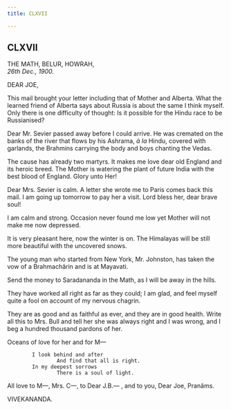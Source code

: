 ```yaml
---
title: CLXVII

---
```





  

  


## CLXVII

THE MATH, BELUR, HOWRAH,  
*26th Dec., 1900.*

DEAR JOE,

This mail brought your letter including that of Mother and Alberta. What
the learned friend of Alberta says about Russia is about the same I
think myself. Only there is one difficulty of thought: Is it possible
for the Hindu race to be Russianised?

Dear Mr. Sevier passed away before I could arrive. He was cremated on
the banks of the river that flows by his Ashrama, *à la* Hindu, covered
with garlands, the Brahmins carrying the body and boys chanting the
Vedas.

The cause has already two martyrs. It makes me love dear old England and
its heroic breed. The Mother is watering the plant of future India with
the best blood of England. Glory unto Her!

Dear Mrs. Sevier is calm. A letter she wrote me to Paris comes back this
mail. I am going up tomorrow to pay her a visit. Lord bless her, dear
brave soul!

I am calm and strong. Occasion never found me low yet Mother will not
make me now depressed.

It is very pleasant here, now the winter is on. The Himalayas will be
still more beautiful with the uncovered snows.

The young man who started from New York, Mr. Johnston, has taken the vow
of a Brahmachârin and is at Mayavati.

Send the money to Saradananda in the Math, as I will be away in the
hills.

They have worked all right as far as they could; I am glad, and feel
myself quite a fool on account of my nervous chagrin.

They are as good and as faithful as ever, and they are in good health.
Write all this to Mrs. Bull and tell her she was always right and I was
wrong, and I beg a hundred thousand pardons of her.

Oceans of love for her and for M—

            I look behind and after  
                    And find that all is right.  
            In my deepest sorrows  
                    There is a soul of light.

All love to M—, Mrs. C—, to Dear J.B.— , and to you, Dear Joe, Pranâms. 

VIVEKANANDA.


